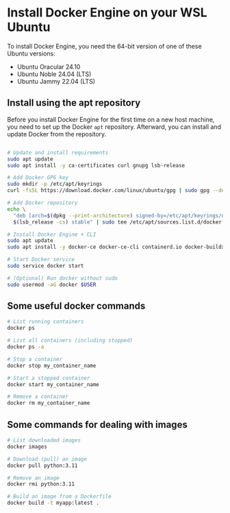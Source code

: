 # Install Docker Engine on your WSL Ubuntu

To install Docker Engine, you need the 64-bit version of one of these Ubuntu versions:
- Ubuntu Oracular 24.10
- Ubuntu Noble 24.04 (LTS)
- Ubuntu Jammy 22.04 (LTS)

## Install using the apt repository
Before you install Docker Engine for the first time on a new host machine, you need to set up the Docker `apt` repository. Afterward, you can install and update Docker from the repository.

```bash

# Update and install requirements
sudo apt update
sudo apt install -y ca-certificates curl gnupg lsb-release

# Add Docker GPG key
sudo mkdir -p /etc/apt/keyrings
curl -fsSL https://download.docker.com/linux/ubuntu/gpg | sudo gpg --dearmor -o /etc/apt/keyrings/docker.gpg

# Add Docker repository
echo \
  "deb [arch=$(dpkg --print-architecture) signed-by=/etc/apt/keyrings/docker.gpg] https://download.docker.com/linux/ubuntu \
  $(lsb_release -cs) stable" | sudo tee /etc/apt/sources.list.d/docker.list > /dev/null

# Install Docker Engine + CLI
sudo apt update
sudo apt install -y docker-ce docker-ce-cli containerd.io docker-buildx-plugin docker-compose-plugin

# Start Docker service
sudo service docker start

# (Optional) Run docker without sudo
sudo usermod -aG docker $USER
```

## Some useful docker commands
```bash
# List running containers
docker ps

# List all containers (including stopped)
docker ps -a

# Stop a container
docker stop my_container_name

# Start a stopped container
docker start my_container_name

# Remove a container
docker rm my_container_name
```
## Some commands for dealing with images
```bash
# List downloaded images
docker images

# Download (pull) an image
docker pull python:3.11

# Remove an image
docker rmi python:3.11

# Build an image from a Dockerfile
docker build -t myapp:latest .
```


